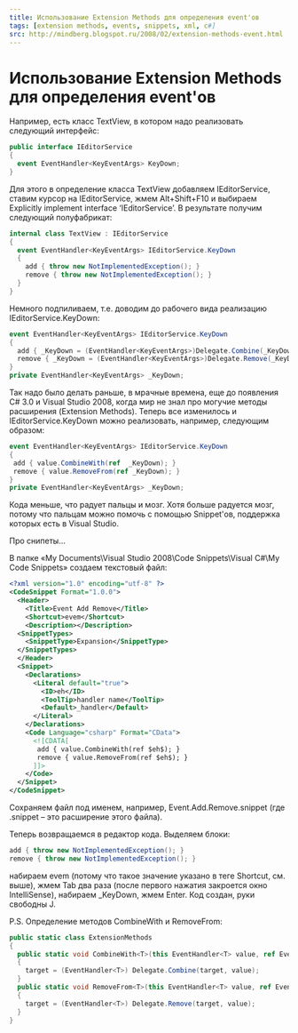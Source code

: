 ```yaml
---
title: Использование Extension Methods для определения event'ов
tags: [extension methods, events, snippets, xml, c#]
src: http://mindberg.blogspot.ru/2008/02/extension-methods-event.html
---
```

# Использование Extension Methods для определения event'ов
Например, есть класс TextView, в котором надо реализовать следующий интерфейс:
```c#
public interface IEditorService
{
  event EventHandler<KeyEventArgs> KeyDown;
}
```
Для этого в определение класса TextView добавляем IEditorService, ставим курсор на IEditorService, жмем Alt+Shift+F10 и выбираем Explicitly implement interface ‘IEditorService’. В результате получим следующий полуфабрикат:
```c#
internal class TextView : IEditorService
{
  event EventHandler<KeyEventArgs> IEditorService.KeyDown
  {
    add { throw new NotImplementedException(); }
    remove { throw new NotImplementedException(); }
  }
}
```
Немного подпиливаем, т.е. доводим до рабочего вида реализацию IEditorService.KeyDown:
```c#
event EventHandler<KeyEventArgs> IEditorService.KeyDown
{
  add { _KeyDown = (EventHandler<KeyEventArgs>)Delegate.Combine(_KeyDown, value); }
  remove { _KeyDown = (EventHandler<KeyEventArgs>)Delegate.Remove(_KeyDown, value); }
}
private EventHandler<KeyEventArgs> _KeyDown;
```
Так надо было делать раньше, в мрачные времена, еще до появления C# 3.0 и Visual Studio 2008, когда мир не знал про могучие методы расширения (Extension Methods). Теперь все изменилось и IEditorService.KeyDown можно реализовать, например, следующим образом:
```c#
event EventHandler<KeyEventArgs> IEditorService.KeyDown
{
 add { value.CombineWith(ref  _KeyDown); }
 remove { value.RemoveFrom(ref _KeyDown); }
}
private EventHandler<KeyEventArgs> _KeyDown;
```
Кода меньше, что радует пальцы и мозг. Хотя больше радуется мозг, потому что пальцам можно помочь с помощью Snippet'ов, поддержка которых есть в Visual Studio.

Про снипеты...

В папке «My Documents\Visual Studio 2008\Code Snippets\Visual C#\My Code Snippets» создаем текстовый файл:
```xml
<?xml version="1.0" encoding="utf-8" ?>
<CodeSnippet Format="1.0.0">
  <Header>
    <Title>Event Add Remove</Title>
    <Shortcut>evem</Shortcut>
    <Description></Description>
  <SnippetTypes>
    <SnippetType>Expansion</SnippetType>
  </SnippetTypes>
  </Header>
  <Snippet>
    <Declarations>
      <Literal default="true">
        <ID>eh</ID>
        <ToolTip>handler name</ToolTip>
        <Default>_handler</Default>
      </Literal>
    </Declarations>
    <Code Language="csharp" Format="CData">
      <![CDATA[
       add { value.CombineWith(ref $eh$); }
       remove { value.RemoveFrom(ref $eh$); }
      ]]>
    </Code>
  </Snippet>
</CodeSnippet>
```
Сохраняем файл под именем, например, Event.Add.Remove.snippet (где .snippet – это расширение этого файла).

Теперь возвращаемся в редактор кода. Выделяем блоки:
```c#
add { throw new NotImplementedException(); }
remove { throw new NotImplementedException(); }
```
набираем evem (потому что такое значение указано в теге Shortcut, см. выше), жмем Tab два раза (после первого нажатия закроется окно IntelliSense), набираем _KeyDown, жмем Enter. Код создан, руки свободны J.

P.S.
Определение методов CombineWith и RemoveFrom:
```c#
public static class ExtensionMethods
{
  public static void CombineWith<T>(this EventHandler<T> value, ref EventHandler<T> target) where T : EventArgs
  {
    target = (EventHandler<T>) Delegate.Combine(target, value);
  }
  public static void RemoveFrom<T>(this EventHandler<T> value, ref EventHandler<T> target) where T : EventArgs
  {
    target = (EventHandler<T>) Delegate.Remove(target, value);
  }
}
```
